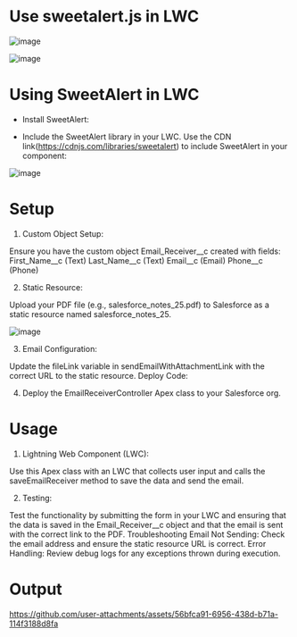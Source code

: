 # Use  sweetalert.js in LWC                                                                                                


  ![image](https://github.com/user-attachments/assets/8fff1e20-95ca-4ea6-ae66-15e9aa59f48d)

![image](https://github.com/user-attachments/assets/edb76d96-9c76-49f6-ab1b-ecd05cbe6e33)

# Using SweetAlert in LWC

- Install SweetAlert:

- Include the SweetAlert library in your LWC. Use the CDN link(https://cdnjs.com/libraries/sweetalert) to include SweetAlert in your component: 

![image](https://github.com/user-attachments/assets/fbc6004e-4b06-461e-af26-d0cc02027f40)

# Setup

1. Custom Object Setup:

Ensure you have the custom object Email_Receiver__c created with fields:
First_Name__c (Text)
Last_Name__c (Text)
Email__c (Email)
Phone__c (Phone)

2. Static Resource:

Upload your PDF file (e.g., salesforce_notes_25.pdf) to Salesforce as a static resource named salesforce_notes_25.


![image](https://github.com/user-attachments/assets/4995a396-8f0a-4a92-bb07-75146ab425a8)

3. Email Configuration:

Update the fileLink variable in sendEmailWithAttachmentLink with the correct URL to the static resource.
Deploy Code:

4. Deploy the EmailReceiverController Apex class to your Salesforce org.

# Usage

1. Lightning Web Component (LWC):

Use this Apex class with an LWC that collects user input and calls the saveEmailReceiver method to save the data and send the email.

2. Testing:

Test the functionality by submitting the form in your LWC and ensuring that the data is saved in the Email_Receiver__c object and that the email is sent with the correct link to the PDF.
Troubleshooting
Email Not Sending: Check the email address and ensure the static resource URL is correct.
Error Handling: Review debug logs for any exceptions thrown during execution.



# Output

https://github.com/user-attachments/assets/56bfca91-6956-438d-b71a-114f3188d8fa



